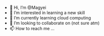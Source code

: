 - 👋 Hi, I’m @Magyei
- 👀 I’m interested in learning a new skill
- 🌱 I’m currently learning cloud computing
- 💞️ I’m looking to collaborate on (not sure atm)
- 📫 How to reach me ...

<!---
Magyei/Magyei is a ✨ special ✨ repository because its `README.md` (this file) appears on your GitHub profile.
You can click the Preview link to take a look at your changes.
--->
